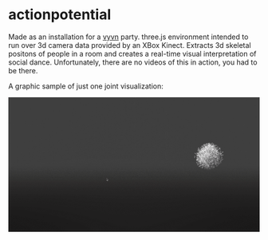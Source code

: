 # actionpotential

Made as an installation for a [vyvn](http://vyvn.com/) party. three.js environment intended to run over 3d camera data provided by an XBox Kinect. Extracts 3d skeletal positons of people in a room and creates a real-time visual interpretation of social dance. Unfortunately, there are no videos of this in action, you had to be there.

A graphic sample of just one joint visualization:


<p align="center"><img src="sample.gif" /><p>
